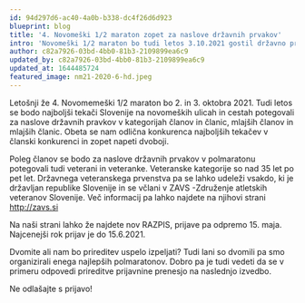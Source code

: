 ```yaml
---
id: 94d297d6-ac40-4a0b-b338-dc4f26d6d923
blueprint: blog
title: '4. Novomeški 1/2 maraton zopet za naslove državnih prvakov'
intro: 'Novomeški 1/2 maraton bo tudi letos 3.10.2021 gostil državno prvenstvo članov in članic, mlajših članov in mlajših članic ter veteransko prvenstvo Slovenije v polmaratonu v kategorijah nad 35 let...'
author: c82a7926-03bd-4bb0-81b3-2109899ea6c9
updated_by: c82a7926-03bd-4bb0-81b3-2109899ea6c9
updated_at: 1644485724
featured_image: nm21-2020-6-hd.jpeg
---
```

Letošnji že 4. Novomemeški 1/2 maraton bo 2. in 3. oktobra 2021. Tudi letos se bodo najboljši tekači Slovenije na novomeških ulicah in cestah potegovali za naslove državnih pravkov v kategorijah članov in članic, mlajših članov in mlajših članic. Obeta se nam odlična konkurenca najboljših tekačev v članski konkurenci in zopet napeti dvoboji. 

Poleg članov se bodo za naslove državnih prvakov v polmaratonu potegovali tudi veterani in veteranke. Veteranske kategorije so nad 35 let po pet let. Državnega veteranskega prvenstva pa se lahko udeleži vsakdo, ki je državljan republike Slovenije in se včlani v ZAVS -Združenje atletskih veteranov Slovenije. Več informacij pa lahko najdete na njihovi strani http://zavs.si 

Na naši strani lahko že najdete nov RAZPIS, prijave pa odpremo 15. maja. Najcenejši rok prijav je do 15.6.2021.

Dvomite ali nam bo prireditev uspelo izpeljati? Tudi lani so dvomili pa smo organizirali enega najlepših polmaratonov. Dobro pa je tudi vedeti da se v primeru odpovedi prireditve prijavnine prenesjo na naslednjo izvedbo.

Ne odlašajte s prijavo!